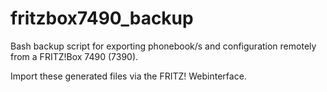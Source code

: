 # fritzbox7490_backup

Bash backup script for exporting 
phonebook/s and configuration remotely 
from a FRITZ!Box 7490 (7390).

Import these generated
files via the FRITZ! Webinterface.
